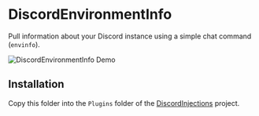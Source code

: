 # DiscordEnvironmentInfo

Pull information about your Discord instance using a simple chat command (`envinfo`).

![DiscordEnvironmentInfo Demo](http://i.imgur.com/HbJ9oIu.gif)

## Installation

Copy this folder into the `Plugins` folder of the [DiscordInjections](https://github.com/DiscordInjections/DiscordInjections) project.